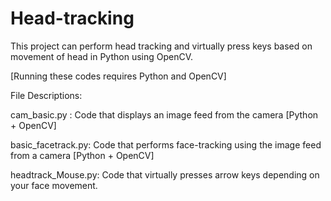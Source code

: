 Head-tracking
=============

This project can perform head tracking and virtually press keys based on movement of head in Python using OpenCV.

[Running these codes requires Python and OpenCV]

File Descriptions:

cam_basic.py : Code that displays an image feed from the camera [Python + OpenCV]

basic_facetrack.py: Code that performs face-tracking using the image feed from a camera [Python + OpenCV]

headtrack_Mouse.py: Code that virtually presses arrow keys depending on your face movement.
